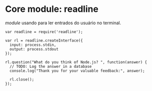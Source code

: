 # Core module: readline

*module* usando para ler entrados do usuário no terminal.

```
var readline = require('readline');

var rl = readline.createInterface({
  input: process.stdin,
  output: process.stdout
});

rl.question("What do you think of Node.js? ", function(answer) {
  // TODO: Log the answer in a database
  console.log("Thank you for your valuable feedback:", answer);

  rl.close();
});
```
